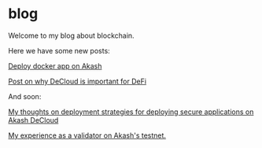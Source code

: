 # blog
Welcome to my blog about blockchain.

Here we have some new posts:

[Deploy docker app on Akash](deploy-owncloud-on-Akash)

[Post on why DeCloud is important for DeFi](defi-decloud)

And soon:

[My thoughts on deployment strategies for deploying secure applications on Akash DeCloud](deployment-strategies)

[My experience as a validator on Akash's testnet.](akash-testnet-validator)
